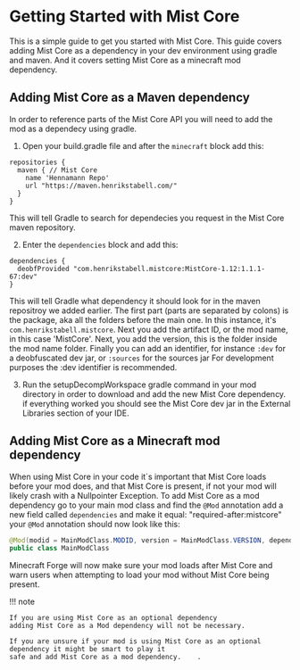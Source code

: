 Getting Started with Mist Core
==========================

This is a simple guide to get you started with Mist Core. This guide covers adding Mist Core as a dependency in your dev environment using 
gradle and maven. And it covers setting Mist Core as a minecraft mod dependency.

Adding Mist Core as a Maven dependency
--------------------

In order to reference parts of the Mist Core API you will need to add the mod as a dependecy using gradle.

1. Open your build.gradle file and after the `minecraft` block add this:
```
repositories {
  maven { // Mist Core
    name 'Hennamann Repo'
    url "https://maven.henrikstabell.com/"
  }
}
```
This will tell Gradle to search for dependecies you request in the Mist Core maven repository.

2. Enter the `dependencies` block and add this:
```
dependencies {
  deobfProvided "com.henrikstabell.mistcore:MistCore-1.12:1.1.1-67:dev"
}
```
This will tell Gradle what dependency it should look for in the maven repositroy we added earlier.
The first part (parts are separated by colons) is the package, aka all the folders before the main one. In this instance, it's `com.henrikstabell.mistcore`. Next you add the artifact ID, or the mod name, in this case 'MistCore'. Next, you add the version, this is the folder inside the mod name folder. Finally you can add an identifier, for instance `:dev` for a deobfuscated dev jar, or `:sources` for the sources jar
For development purposes the :dev identifier is recommended.

3. Run the setupDecompWorkspace gradle command in your mod directory in order to download and add the new Mist Core dependency. 
if everything worked you should see the Mist Core dev jar in the External Libraries section of your IDE.

Adding Mist Core as a Minecraft mod dependency
--------------------
When using Mist Core in your code it´s important that Mist Core loads before your mod does, and that Mist Core is present, if not your mod will likely crash
with a Nullpointer Exception.
To add Mist Core as a mod dependency go to your main mod class and find the `@Mod` annotation add a new field called `dependencies` and make it equal: "required-after:mistcore"
your `@Mod` annotation should now look like this:

```java
@Mod(modid = MainModClass.MODID, version = MainModClass.VERSION, dependencies = "required-after:mistcore")
public class MainModClass
```

Minecraft Forge will now make sure your mod loads after Mist Core and warn users when attempting to load your mod without Mist Core being present.

!!! note

    If you are using Mist Core as an optional dependency 
    adding Mist Core as a Mod dependency will not be necessary.
    
    If you are unsure if your mod is using Mist Core as an optional dependency it might be smart to play it
    safe and add Mist Core as a mod dependency.    .
